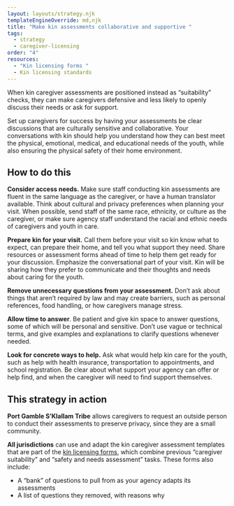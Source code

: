 ```yaml
---
layout: layouts/strategy.njk
templateEngineOverride: md,njk
title: "Make kin assessments collaborative and supportive "
tags:
  - strategy
  - caregiver-licensing
order: "4"
resources:
  - "Kin licensing forms "
  - Kin licensing standards
---
```

When kin caregiver assessments are positioned instead as “suitability” checks, they can make caregivers defensive and less likely to openly discuss their needs or ask for support. 

Set up caregivers for success by having your assessments be clear discussions that are culturally sensitive and collaborative. Your conversations with kin should help you understand how they can best meet the physical, emotional, medical, and educational needs of the youth, while also ensuring the physical safety of their home environment.

## How to do this

**Consider access needs.** Make sure staff conducting kin assessments are fluent in the same language as the caregiver, or have a human translator available. Think about cultural and privacy preferences when planning your visit. When possible, send staff of the same race, ethnicity, or culture as the caregiver, or make sure agency staff understand the racial and ethnic needs of caregivers and youth in care. 

**Prepare kin for your visit.** Call them before your visit so kin know what to expect, can prepare their home, and tell you what support they need. Share resources or assessment forms ahead of time to help them get ready for your discussion. Emphasize the conversational part of your visit. Kin will be sharing how they prefer to communicate and their thoughts and needs about caring for the youth. 

**Remove unnecessary questions from your assessment.** Don’t ask about things that aren’t required by law and may create barriers, such as personal references, food handling, or how caregivers manage stress.

**Allow time to answer**. Be patient and give kin space to answer questions, some of which will be personal and sensitive. Don’t use vague or technical terms, and give examples and explanations to clarify questions whenever needed.

**Look for concrete ways to help.** Ask what would help kin care for the youth, such as help with health insurance, transportation to appointments, and school registration. Be clear about what support your agency can offer or help find, and when the caregiver will need to find support themselves.

## This strategy in action

**Port Gamble S’Klallam Tribe** allows caregivers to request an outside person to conduct their assessments to preserve privacy, since they are a small community.

**All jurisdictions** can use and adapt the kin caregiver assessment templates that are part of the [kin licensing forms](https://www.grandfamilies.org/Resources/Kin-Specific-Licensing-Standards-Sample-Forms), which combine previous “caregiver suitability” and “safety and needs assessment” tasks. These forms also include:

* A “bank” of questions to pull from as your agency adapts its assessments
* A list of questions they removed, with reasons why
